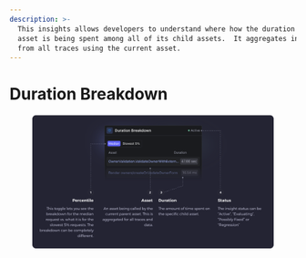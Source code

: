 ```yaml
---
description: >-
  This insights allows developers to understand where how the duration of this
  asset is being spent among all of its child assets.  It aggregates information
  from all traces using the current asset.
---
```


# Duration Breakdown

<figure><img src="../../.gitbook/assets/Duration Breakdown - illustration.svg" alt=""><figcaption></figcaption></figure>
